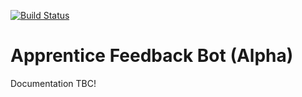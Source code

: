 [![Build Status](https://sfa-gov-uk.visualstudio.com/Digital%20Apprenticeship%20Service/_apis/build/status/Provide%20Feedback/das-provide-feedback-apprentice)](https://sfa-gov-uk.visualstudio.com/Digital%20Apprenticeship%20Service/_build/latest?definitionId=1142)

# Apprentice Feedback Bot (Alpha)

Documentation TBC!
